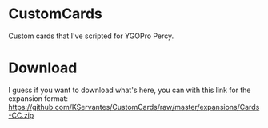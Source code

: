 # CustomCards
Custom cards that I've scripted for YGOPro Percy.

# Download
I guess if you want to download what's here, you can with this link for the expansion format:
https://github.com/KServantes/CustomCards/raw/master/expansions/Cards-CC.zip
